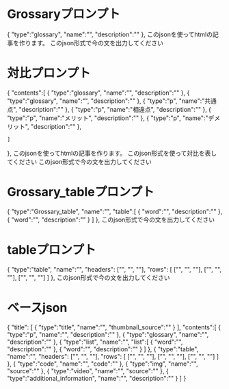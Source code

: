 # Grossaryプロンプト
{
    "type":"glossary",
    "name":"",
    "description":""
},
このjsonを使ってhtmlの記事を作ります。
このjson形式で今の文を出力してください

# 対比プロンプト
{
    "contents":[
        {
            "type":"glossary",
            "name":"",
            "description":""
        },
        {
            "type":"glossary",
            "name":"",
            "description":""
        },
        {
            "type":"p",
            "name":"共通点",
            "description":""
        },
        {
            "type":"p",
            "name":"相違点",
            "description":""
        },
        {
            "type":"p",
            "name":"メリット",
            "description":""
        },
        {
            "type":"p",
            "name":"デメリット",
            "description":""
        },
        
    ]
        
},
このjsonを使ってhtmlの記事を作ります。
このjson形式を使って対比を表してください
このjson形式で今の文を出力してください


# Grossary_tableプロンプト
{
    "type":"Grossary_table",
    "name":"",
    "table":[
        {
            "word":"",
            "description":""
        },
        {
            "word":"",
            "description":""
        }
    ]
},
このjson形式で今の文を出力してください

# tableプロンプト
{
    "type":"table",
    "name":"",
    "headers": ["", "", ""],
    "rows": [
        ["", "", ""],
        ["", "", ""],
        ["", "", ""]
    ]
},
このjson形式で今の文を出力してください

# ベースjson
{
    "title": [
        {
            "type":"title",
            "name":"",
            "thumbnail_source":""
        }
    ],
    "contents":[
        {
            "type":"p",
            "name":"",
            "description":""
        },
        {
            "type":"glossary",
            "name":"",
            "description":""
        },
        {
            "type":"list",
            "name":"",
            "list":[
                {
                    "word":"",
                    "description":""
                },
                {
                    "word":"",
                    "description":""
                }
            ]
        },
        {
            "type":"table",
            "name":"",
            "headers": ["", "", ""],
            "rows": [
                ["", "", ""],
                ["", "", ""],
                ["", "", ""]
            ]
        },
        {
            "type":"code",
            "name":"",
            "code":""
        },
        {
            "type":"img",
            "name":"",
            "source":""
        },
        {
            "type":"video",
            "name":"",
            "source":""
        },
        {
            "type":"additional_information",
            "name":"",
            "description":""
        }
    ]
}

